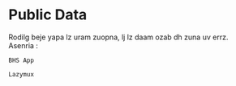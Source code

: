 # Public Data
Rodilg beje yapa lz uram zuopna, lj lz daam ozab dh zuna uv errz.  
Asenria :
```
BHS App
```
```
Lazymux
```